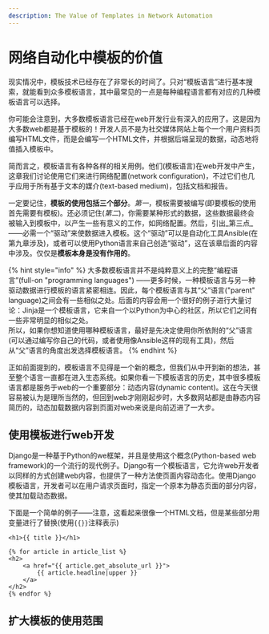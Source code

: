 ```yaml
---
description: The Value of Templates in Network Automation
---
```


# 网络自动化中模板的价值

现实情况中，模板技术已经存在了非常长的时间了。只对“模板语言”进行基本搜索，就能看到众多模板语言，其中最常见的一点是每种编程语言都有对应的几种模板语言可以选择。

你可能会注意到，大多数模板语言已经在web开发行业有深入的应用了。这是因为大多数web都是基于模板的！开发人员不是为社交媒体网站上每个一个用户资料页编写HTML文件，而是会编写一个HTML文件，并根据后端呈现的数据，动态地将值插入模板中。

简而言之，模板语言有各种各样的相关用例。他们\(模板语言\)在web开发中产生，这章我们讨论使用它们来进行网络配置\(network configuration\)，不过它们也几乎应用于所有基于文本的媒介\(text-based medium\)，包括文档和报告。

一定要记住，**模板的使用包括三个部分**。_第一_，模板需要被编写\(即要模板的使用首先需要有模板\)。还必须记住\(_第二_\)，你需要某种形式的数据，这些数据最终会被输入到模板中，以产生一些有意义的工作，如网络配置。然后，引出_第三点_——必需一个“驱动”来使数据进入模板。这个“驱动”可以是自动化工具Ansible\(在第九章涉及\)，或者可以使用Python语言来自己创造“驱动”，这在该章后面的内容中涉及。仅仅是**模板本身是没有作用的**。

{% hint style="info" %}
大多数模板语言并不是纯粹意义上的完整“编程语言”\(full-on "programming languages"\) ——更多时候，一种模板语言与另一种驱动数据进行模板的语言紧密相连。因此，每个模板语言与其“父”语言\("parent" language\)之间会有一些相似之处。后面的内容会用一个很好的例子进行大量讨论：Jinja是一个模板语言，它来自一个以Python为中心的社区，所以它们之间有一些非常明显的相似之处。  
所以，如果你想知道使用哪种模板语言，最好是先决定使用你所依附的“父”语言\(可以通过编写你自己的代码，或者使用像Ansible这样的现有工具\)，然后从“父”语言的角度出发选择模板语言。
{% endhint %}

正如前面提到的，模板语言不见得是一个新的概念，但我们从中开到新的想法，甚至整个语言一直都在进入生态系统。如果你看一下模板语言的历史，其中很多模板语言都是服务于web的一个重要部分：动态内容\(dynamic content\)。这在今天很容易被认为是理所当然的，但回到web才刚刚起步时，大多数网站都是由静态内容简历的，动态加载数据内容到页面对web来说是向前迈进了一大步。

## 使用模板进行web开发

Django是一种基于Python的we框架，并且是使用这个概念\(Python-based web framework\)的一个流行的现代例子。Django有一个模板语言，它允许web开发者以同样的方式创建web内容，也提供了一种方法使页面内容动态化。使用Django模板语言，开发者可以在用户请求页面时，指定一个原本为静态页面的部分内容，使其加载动态数据。

下面是一个简单的例子——注意，这看起来很像一个HTML文档，但是某些部分用变量进行了替换\(使用`{{}}`注释表示\)

```markup
<h1>{{ title }}</h1>

{% for article in article_list %}
<h2>
    <a href="{{ article.get_absolute_url }}">
        {{ article.headline|upper }}
    </a>
</h2>
{% endfor %}
```





## 扩大模板的使用范围










